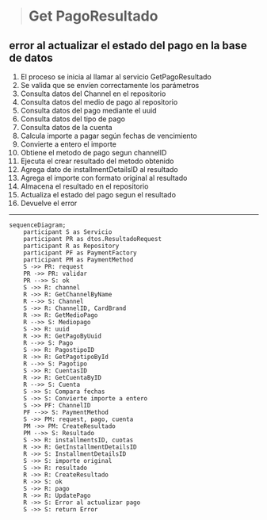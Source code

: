 > # Get PagoResultado

## error al actualizar el estado del pago en la base de datos
1. El proceso se inicia al llamar al servicio GetPagoResultado
2. Se valida que se envíen correctamente los parámetros
3. Consulta datos del Channel en el repositorio 
4. Consulta datos del medio de pago al repositorio
5. Consulta datos del pago mediante el uuid
6. Consulta datos del tipo de pago
7. Consulta datos de la cuenta 
8. Calcula importe a pagar según fechas de vencimiento
9. Convierte a entero el importe 
10. Obtiene el metodo de pago segun channelID
11. Ejecuta el crear resultado del metodo obtenido
12. Agrega dato de installmentDetailsID al resultado
13. Agrega el importe con formato original al resultado
14. Almacena el resultado en el repositorio
15. Actualiza el estado del pago segun el resultado
16. Devuelve el error

***

```mermaid
sequenceDiagram;
    participant S as Servicio
    participant PR as dtos.ResultadoRequest
    participant R as Repository
    participant PF as PaymentFactory
    participant PM as PaymentMethod
    S ->> PR: request
    PR ->> PR: validar
    PR -->> S: ok
    S ->> R: channel
    R ->> R: GetChannelByName
    R -->> S: Channel
    S ->> R: ChannelID, CardBrand
    R ->> R: GetMedioPago
    R -->> S: Mediopago
    S ->> R: uuid
    R ->> R: GetPagoByUuid
    R -->> S: Pago
    S ->> R: PagostipoID
    R ->> R: GetPagotipoById
    R -->> S: Pagotipo
    S ->> R: CuentasID
    R ->> R: GetCuentaByID
    R -->> S: Cuenta
    S ->> S: Compara fechas
    S ->> S: Convierte importe a entero
    S ->> PF: ChannelID
    PF -->> S: PaymentMethod
    S ->> PM: request, pago, cuenta
    PM ->> PM: CreateResultado
    PM -->> S: Resultado
    S ->> R: installmentsID, cuotas
    R ->> R: GetInstallmentDetailsID
    R ->> S: InstallmentDetailsID
    S ->> S: importe original
    S ->> R: resultado
    R ->> R: CreateResultado
    R ->> S: ok
    S ->> R: pago
    R ->> R: UpdatePago
    R ->> S: Error al actualizar pago
    S ->> S: return Error
        
```